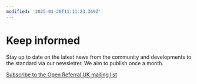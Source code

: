```yaml
---
modified: '2025-01-20T11:11:23.369Z'
---
```

# Keep informed

Stay up to date on the latest news from the community and developments to the standard via our newsletter. We aim to publish once a month.

[Subscribe to the Open Referral UK mailing list](https://openreferraluk.us1.list-manage.com/subscribe?u=9cdac16b200ed03ca1159653a&id=00056900bd)
